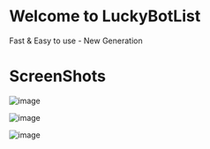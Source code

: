 # Welcome to LuckyBotList
Fast &amp; Easy to use - New Generation


# ScreenShots
![image](https://user-images.githubusercontent.com/39243722/118495607-06797800-b72c-11eb-851b-669fa98e25ce.png)


![image](https://user-images.githubusercontent.com/39243722/118495702-1ee99280-b72c-11eb-99cc-aab9f89e0f3f.png)


![image](https://user-images.githubusercontent.com/39243722/118496347-b818a900-b72c-11eb-9975-34ff460b713e.png)
